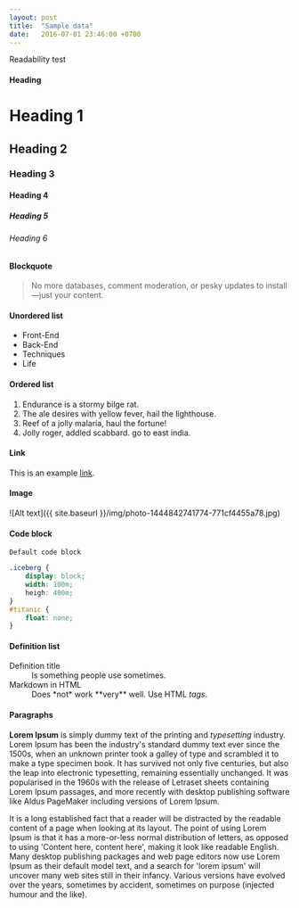```yaml
---
layout: post
title:  "Sample data"
date:   2016-07-01 23:46:00 +0700
---
```


Readability test

#### Heading

# Heading 1

## Heading 2

### Heading 3

#### Heading 4

##### Heading 5

###### Heading 6

#### Blockquote

> No more databases, comment moderation, or pesky updates to install—just your content.

#### Unordered list

* Front-End
* Back-End
* Techniques
* Life

#### Ordered list

1. Endurance is a stormy bilge rat.
2. The ale desires with yellow fever, hail the lighthouse.
3. Reef of a jolly malaria, haul the fortune!
4. Jolly roger, addled scabbard. go to east india.

#### Link

This is an example [link](http://google.com).

#### Image

![Alt text]({{ site.baseurl }}/img/photo-1444842741774-771cf4455a78.jpg)

#### Code block

```
Default code block
```

```css
.iceberg {
    display: block;
    width: 100m;
    heigh: 400m;
}
#titanic {
    float: none;
}
```

#### Definition list

<dl>
  <dt>Definition title</dt>
  <dd>Is something people use sometimes.</dd>

  <dt>Markdown in HTML</dt>
  <dd>Does *not* work **very** well. Use HTML <em>tags</em>.</dd>
</dl>

#### Paragraphs

**Lorem Ipsum** is simply dummy text of the printing and *typesetting* industry. Lorem Ipsum has been the industry's standard dummy text ever since the 1500s, when an unknown printer took a galley of type and scrambled it to make a type specimen book. It has survived not only five centuries, but also the leap into electronic typesetting, remaining essentially unchanged. It was popularised in the 1960s with the release of Letraset sheets containing Lorem Ipsum passages, and more recently with desktop publishing software like Aldus PageMaker including versions of Lorem Ipsum.

It is a long established fact that a reader will be distracted by the readable content of a page when looking at its layout. The point of using Lorem Ipsum is that it has a more-or-less normal distribution of letters, as opposed to using 'Content here, content here', making it look like readable English. Many desktop publishing packages and web page editors now use Lorem Ipsum as their default model text, and a search for 'lorem ipsum' will uncover many web sites still in their infancy. Various versions have evolved over the years, sometimes by accident, sometimes on purpose (injected humour and the like).